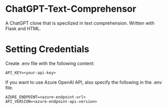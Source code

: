 # ChatGPT-Text-Comprehensor

A ChatGPT clone that is specilized in text comprehension. Written with Flask and HTML.

# Setting Credentials

Create .env file with the following content:

```
API_KEY=<your-api-key>
```

If you want to use Azure OpenAI API, also specify the following in the .env file.

```
AZURE_ENDPOINT=<azure-endpoint-url>
API_VERSION=<azure-endpoint-api-version>
```
